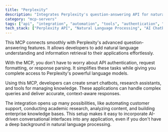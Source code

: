 ```yaml
---
title: "Perplexity"
description: "Integrates Perplexity's question-answering API for natural language understanding and information retrieval in applications."
category: "mcp-servers"
tags: ["api", "integration", "automation", "tools", "authentication", "natural language understanding", "AI", "chatbots", "information retrieval"]
tech_stack: ["Perplexity API", "Natural Language Processing", "AI Chatbots", "Information Retrieval Systems", "API authentication", "request formatting", "response parsing"]
---
```


This MCP connects smoothly with Perplexity's advanced question-answering features. It allows developers to add natural language understanding and information retrieval to their applications effortlessly.

With the MCP, you don’t have to worry about API authentication, request formatting, or response parsing. It simplifies these tasks while giving you complete access to Perplexity's powerful language models.

Using this MCP, developers can create smart chatbots, research assistants, and tools for managing knowledge. These applications can handle complex queries and deliver accurate, context-aware responses.

The integration opens up many possibilities, like automating customer support, conducting academic research, analyzing content, and building enterprise knowledge bases. This setup makes it easy to incorporate AI-driven conversational interfaces into any application, even if you don't have a deep background in natural language processing.